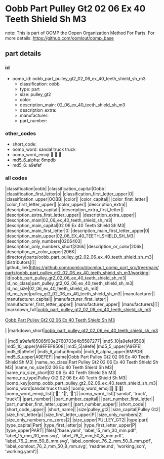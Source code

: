 # Oobb Part Pulley Gt2 02 06 Ex 40 Teeth Shield Sh M3  

note: This is part of OOMP the Oopen Organization Method For Parts. For more details: https://github.com/oomlout/oomp_base

##  part details





### id
* oomp_id: oobb_part_pulley_gt2_02_06_ex_40_teeth_shield_sh_m3
  * classification: oobb
  * type: part
  * size: pulley_gt2
  * color: 
  * description_main: 02_06_ex_40_teeth_shield_sh_m3
  * description_extra: 
  * manufacturer: 
  * part_number: 

### other_codes
* short_code: 
* oomp_word: sandal truck truck
* oomp_word_emoji :sandal: :truck: :truck:
* md5_6_alpha: 6mpdb
* md5_6: a9efef

### all codes 
|classification|oobb|
|classification_capital|Oobb|
|classification_first_letter|o|
|classification_first_letter_upper|O|
|classification_upper|OOBB|
|color||
|color_capital||
|color_first_letter||
|color_first_letter_upper||
|color_upper||
|description_extra||
|description_extra_capital||
|description_extra_first_letter||
|description_extra_first_letter_upper||
|description_extra_upper||
|description_main|02_06_ex_40_teeth_shield_sh_m3|
|description_main_capital|02 06 Ex 40 Teeth Shield Sh M3|
|description_main_first_letter|0|
|description_main_first_letter_upper|0|
|description_main_upper|02_06_EX_40_TEETH_SHIELD_SH_M3|
|description_only_numbers|0206403|
|description_only_numbers_short|206k|
|description_or_color|206k|
|description_or_color_upper|206K|
|directory|parts/oobb_part_pulley_gt2_02_06_ex_40_teeth_shield_sh_m3|
|distributors|[]|
|github_link|https://github.com/oomlout/oomlout_oomp_part_src/tree/main/parts/oobb_part_pulley_gt2_02_06_ex_40_teeth_shield_sh_m3/working|
|id|oobb_part_pulley_gt2_02_06_ex_40_teeth_shield_sh_m3|
|id_no_class|part_pulley_gt2_02_06_ex_40_teeth_shield_sh_m3|
|id_no_size|02_06_ex_40_teeth_shield_sh_m3|
|id_no_type|pulley_gt2_02_06_ex_40_teeth_shield_sh_m3|
|manufacturer||
|manufacturer_capital||
|manufacturer_first_letter||
|manufacturer_first_letter_upper||
|manufacturer_upper||
|manufacturers|[]|
|markdown_full|[oobb_part_pulley_gt2_02_06_ex_40_teeth_shield_sh_m3](https://github.com/oomlout/oomlout_oomp_part_src/tree/main/parts/oobb_part_pulley_gt2_02_06_ex_40_teeth_shield_sh_m3/working)<br>[](https://github.com/oomlout/oomlout_oomp_part_src/tree/main/parts/oobb_part_pulley_gt2_02_06_ex_40_teeth_shield_sh_m3/working)<br>[Oobb Part Pulley Gt2 02 06 Ex 40 Teeth Shield Sh M3](https://github.com/oomlout/oomlout_oomp_part_src/tree/main/parts/oobb_part_pulley_gt2_02_06_ex_40_teeth_shield_sh_m3/working)<br><br>|
|markdown_short|[oobb_part_pulley_gt2_02_06_ex_40_teeth_shield_sh_m3](https://github.com/oomlout/oomlout_oomp_part_src/tree/main/parts/oobb_part_pulley_gt2_02_06_ex_40_teeth_shield_sh_m3/working)<br><br>|
|md5|a9efef85085f03e2760703d4b5587277|
|md5_10|a9efef8508|
|md5_10_upper|A9EFEF8508|
|md5_5|a9efe|
|md5_5_upper|A9EFE|
|md5_6|a9efef|
|md5_6_alpha|6mpdb|
|md5_6_alpha_upper|6MPDB|
|md5_6_upper|A9EFEF|
|name|Oobb Part Pulley Gt2 02 06 Ex 40 Teeth Shield Sh M3|
|name_no_class|Part Pulley Gt2 02 06 Ex 40 Teeth Shield Sh M3|
|name_no_size|02 06 Ex 40 Teeth Shield Sh M3|
|name_no_size_short|02 06 Ex 40 Teeth Shield Sh M3|
|name_no_type|Pulley Gt2 02 06 Ex 40 Teeth Shield Sh M3|
|oomp_key|oomp_oobb_part_pulley_gt2_02_06_ex_40_teeth_shield_sh_m3|
|oomp_word|sandal truck truck|
|oomp_word_emoji|:sandal: :truck: :truck:|
|oomp_word_emoji_list|[':sandal:', ':truck:', ':truck:']|
|oomp_word_list|['sandal', 'truck', 'truck']|
|part_number||
|part_number_capital||
|part_number_first_letter||
|part_number_first_letter_upper||
|part_number_upper||
|short_code||
|short_code_upper||
|short_name||
|size|pulley_gt2|
|size_capital|Pulley Gt2|
|size_first_letter|p|
|size_first_letter_upper|P|
|size_only_numbers|2|
|size_only_numbers_no_zeros|2|
|size_upper|PULLEY_GT2|
|type|part|
|type_capital|Part|
|type_first_letter|p|
|type_first_letter_upper|P|
|type_upper|PART|
|files|['base.yaml', 'label_15_mm_30_mm.pdf', 'label_15_mm_30_mm.svg', 'label_76_2_mm_50_8_mm.pdf', 'label_76_2_mm_50_8_mm.svg', 'label_oomlout_76_2_mm_50_8_mm.pdf', 'label_oomlout_76_2_mm_50_8_mm.svg', 'readme.md', 'working.json', 'working.yaml']|
